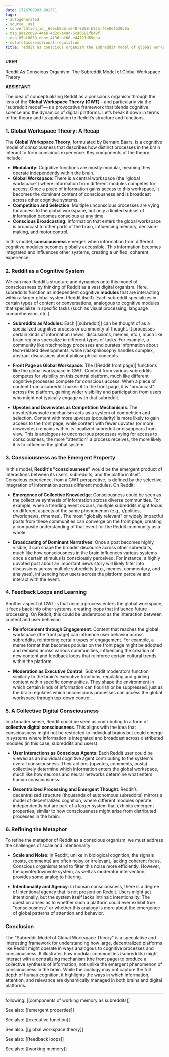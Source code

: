 ```yaml
---
date: 1726789803.981371
tags:
- autogenerated
- source__oai
- conversation_id__66ecb8ab-a048-8008-b925-f6e0dfb3956a
- msg_aaa2c099-44ab-4d2c-a49d-6ca6581fb49f
- msg_05bf0030-ebbe-4f3d-af60-e44721d69dea
- colorclass/emotional-regulation
title: reddit as conscious organism the subreddit model of global workspace theory
---
```


**USER**

Reddit As Conscious Organism: The Subreddit Model of Global Workspace Theory


**ASSISTANT**

The idea of conceptualizing Reddit as a conscious organism through the lens of the **Global Workspace Theory (GWT)**—and particularly via the "subreddit model"—is a provocative framework that blends cognitive science and the dynamics of digital platforms. Let’s break it down in terms of the theory and its application to Reddit’s structure and functions.

### **1. Global Workspace Theory: A Recap**

The **Global Workspace Theory**, formulated by Bernard Baars, is a cognitive model of consciousness that describes how distinct processes in the brain interact to form conscious experience. Key components of the theory include:

- **Modularity**: Cognitive functions are mostly modular, meaning they operate independently within the brain.
- **Global Workspace**: There is a central workspace (the “global workspace”) where information from different modules competes for access. Once a piece of information gains access to this workspace, it becomes the dominant content of consciousness and is broadcast across other cognitive systems.
- **Competition and Selection**: Multiple unconscious processes are vying for access to the global workspace, but only a limited subset of information becomes conscious at any time.
- **Conscious Broadcasting**: Information that enters the global workspace is broadcast to other parts of the brain, influencing memory, decision-making, and motor control.

In this model, **consciousness** emerges when information from different cognitive modules becomes globally accessible. This information becomes integrated and influences other systems, creating a unified, coherent experience.

### **2. Reddit as a Cognitive System**

We can map Reddit’s structure and dynamics onto this model of consciousness by thinking of Reddit as a vast digital organism. Here, subreddits function as independent cognitive **modules** that are interacting within a larger global system (Reddit itself). Each subreddit specializes in certain types of content or conversations, analogous to cognitive modules that specialize in specific tasks (such as visual processing, language comprehension, etc.).

- **Subreddits as Modules**: Each [[subreddit]] can be thought of as a specialized cognitive process or community of thought. It processes certain kinds of information (news, discussions, memes, etc.), much like brain regions specialize in different types of tasks. For example, a community like r/technology processes and curates information about tech-related developments, while r/askphilosophy handles complex, abstract discussions about philosophical concepts.

- **Front Page as Global Workspace**: The [[Reddit front page]] functions like the global workspace in GWT. Content from various subreddits competes for visibility on this central platform, much like different cognitive processes compete for conscious access. When a piece of content from a subreddit makes it to the front page, it is "broadcast" across the platform, gaining wider visibility and participation from users who might not typically engage with that subreddit.

- **Upvotes and Downvotes as Competition Mechanisms**: The upvote/downvote mechanism acts as a system of competition and selection. Content with more upvotes (popularity) is more likely to gain access to the front page, while content with fewer upvotes (or more downvotes) remains within its localized subreddit or disappears from view. This is analogous to unconscious processes vying for access to consciousness; the more "attention" a process receives, the more likely it is to influence the global system.

### **3. Consciousness as the Emergent Property**

In this model, **Reddit's "consciousness"** would be the emergent product of interactions between its users, subreddits, and the platform itself. Conscious experience, from a GWT perspective, is defined by the selective integration of information across different modules. On Reddit:

- **Emergence of Collective Knowledge**: Consciousness could be seen as the collective synthesis of information across diverse communities. For example, when a trending event occurs, multiple subreddits might focus on different aspects of the same phenomenon (e.g., r/politics, r/worldnews, r/memes). The most "globally relevant" or widely impactful posts from these communities can converge on the front page, creating a composite understanding of that event for the Reddit community as a whole.
  
- **Broadcasting of Dominant Narratives**: Once a post becomes highly visible, it can shape the broader discourse across other subreddits, much like how consciousness in the brain influences various systems once a certain stimulus is consciously perceived. For instance, a highly upvoted post about an important news story will likely filter into discussions across multiple subreddits (e.g., memes, commentary, and analyses), influencing how users across the platform perceive and interact with the event.

### **4. Feedback Loops and Learning**

Another aspect of GWT is that once a process enters the global workspace, it feeds back into other systems, creating loops that influence future processing. On Reddit, this could be understood as the interaction between content and user behavior:

- **Reinforcement through Engagement**: Content that reaches the global workspace (the front page) can influence user behavior across subreddits, reinforcing certain types of engagement. For example, a meme format that becomes popular on the front page might be adopted and remixed across various communities, influencing the creation of new content and feedback loops that reinforce certain cultural trends within the platform.
  
- **Moderation as Executive Control**: Subreddit moderators function similarly to the brain's executive functions, regulating and guiding content within specific communities. They shape the environment in which certain kinds of information can flourish or be suppressed, just as the brain regulates which unconscious processes can access the global workspace through top-down control.

### **5. A Collective Digital Consciousness**

In a broader sense, Reddit could be seen as contributing to a form of **collective digital consciousness**. This aligns with the idea that consciousness might not be restricted to individual brains but could emerge in systems where information is integrated and broadcast across distributed modules (in this case, subreddits and users).

- **User Interactions as Conscious Agents**: Each Reddit user could be viewed as an individual cognitive agent contributing to the system's overall consciousness. Their actions (upvotes, comments, posts) collectively determine which information enters the global workspace, much like how neurons and neural networks determine what enters human consciousness.
  
- **Decentralized Processing and Emergent Thought**: Reddit’s decentralized structure (thousands of autonomous subreddits) mirrors a model of decentralized cognition, where different modules operate independently but are part of a larger system that exhibits emergent properties, similar to how consciousness might arise from distributed processes in the brain.

### **6. Refining the Metaphor**

To refine the metaphor of Reddit as a conscious organism, we must address the challenges of scale and intentionality:

- **Scale and Noise**: In Reddit, unlike in biological cognition, the signals (posts, comments) are often noisy or irrelevant, lacking coherent focus. Conscious organisms tend to filter this noise more efficiently. However, the upvote/downvote system, as well as moderator intervention, provides some analog to filtering.

- **Intentionality and Agency**: In human consciousness, there is a degree of intentional agency that is not present on Reddit. Users might act intentionally, but the system itself lacks intrinsic intentionality. The question arises as to whether such a platform could ever exhibit true "consciousness" or whether this analogy is more about the emergence of global patterns of attention and behavior.

### **Conclusion**

The "Subreddit Model of Global Workspace Theory" is a speculative and interesting framework for understanding how large, decentralized platforms like Reddit might operate in ways analogous to cognitive processes and consciousness. It illustrates how modular communities (subreddits) might interact with a centralizing mechanism (the front page) to produce a collective synthesis of information, not unlike the emergent phenomenon of consciousness in the brain. While the analogy may not capture the full depth of human cognition, it highlights the ways in which information, attention, and relevance are dynamically managed in both brains and digital platforms.


---


following: [[components of working memory as subreddits]]

See also: [[emergent properties]]


See also: [[executive function]]


See also: [[global workspace theory]]


See also: [[feedback loops]]


See also: [[working memory]]